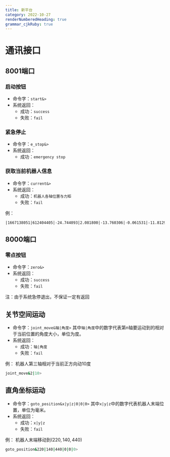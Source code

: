 ```yaml
---
title: 新平台 
category: 2022-10-27
renderNumberedHeading: true
grammar_cjkRuby: true
---
```



# 通讯接口
## 8001端口
### 启动按钮
- 命令字：`start&>`
- 系统返回：
	- 成功：`success`
	- 失败：`fail`
### 紧急停止
- 命令字：`e_stop&>`
- 系统返回：
	- 成功：`emergency stop`
### 获取当前机器人信息
- 命令字：`current&>`
- 系统返回：
	- 成功：`机器人各轴位置与力矩`
	- 失败：`fail`

例：
``` 
|1667138051|612404405|-24.744093|2.081800|-13.760306|-0.061531|-11.812965|-24.689558|1.748790|1.924050|0.649841|0.438617|-0.258375|-0.116269|\r\n
```
## 8000端口
### 零点按钮
- 命令字：`zero&>`
- 系统返回：
	- 成功：`success`
	- 失败：`fail`



注：由于系统急停退出，不保证一定有返回

 ## 关节空间运动
 - 命令字：`joint_move&轴|角度>`
	其中`轴|角度`中的数字代表第n轴要运动到的相对于当前位置的角度大小，单位为度。
- 系统返回：
	- 成功：`轴|角度`
	- 失败：`fail`

例：
机器人第三轴相对于当前正方向动10度
``` bash
joint_move&2|10>
```

 ## 直角坐标运动
 - 命令字：`goto_position&x|y|z|0|0|0>`
	其中`x|y|z`中的数字代表机器人末端位置，单位为毫米。
- 系统返回：
	- 成功：`x|y|z`
	- 失败：`fail`

例：
机器人末端移动到$(220,140,440)$
``` bash
goto_position&220|140|440|0|0|0>
```